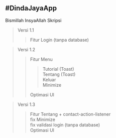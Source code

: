 #DindaJayaApp <br />
---
Bismillah InsyaAllah Skripsi
>Versi 1.1
>>Fitur Login (tanpa database)

>Versi 1.2
>>Fitur Menu
>>>Tutorial (Toast) <br />
>>>Tentang (Toast) <br />
>>>Keluar <br />
>>>Minimize <br />
>>
>>Optimasi UI

>Versi 1.3
>>Fitur Tentang + contact-action-listener <br />
>>fix Minimize <br />
>>fix validasi login (tanpa database) <br />
>>Optimasi UI
